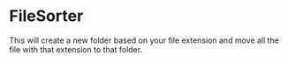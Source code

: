 # FileSorter
This will create a new folder based on your file extension and move all the file with that extension to that folder.

